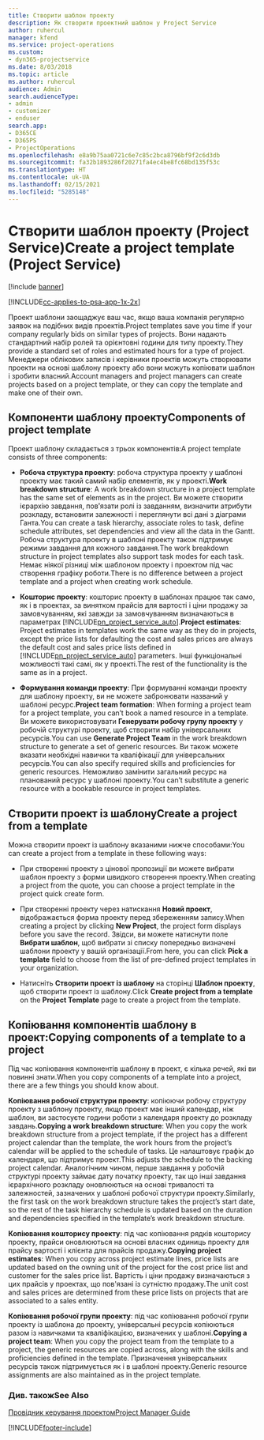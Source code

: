 ```yaml
---
title: Створити шаблон проекту
description: Як створити проектний шаблон у Project Service
author: ruhercul
manager: kfend
ms.service: project-operations
ms.custom:
- dyn365-projectservice
ms.date: 8/03/2018
ms.topic: article
ms.author: ruhercul
audience: Admin
search.audienceType:
- admin
- customizer
- enduser
search.app:
- D365CE
- D365PS
- ProjectOperations
ms.openlocfilehash: e8a9b75aa0721c6e7c85c2bca8796bf9f2c6d3db
ms.sourcegitcommit: fa32b1893286f20271fa4ec4be8fc68bd135f53c
ms.translationtype: HT
ms.contentlocale: uk-UA
ms.lasthandoff: 02/15/2021
ms.locfileid: "5285148"
---
```

# <a name="create-a-project-template-project-service"></a><span data-ttu-id="e4d33-103">Створити шаблон проекту (Project Service)</span><span class="sxs-lookup"><span data-stu-id="e4d33-103">Create a project template (Project Service)</span></span>

[!include [banner](../includes/psa-now-project-operations.md)]

[!INCLUDE[cc-applies-to-psa-app-1x-2x](../includes/cc-applies-to-psa-app-1x-2x.md)]

<span data-ttu-id="e4d33-104">Проект шаблони заощаджує ваш час, якщо ваша компанія регулярно заявок на подібних видів проектів.</span><span class="sxs-lookup"><span data-stu-id="e4d33-104">Project templates save you time if your company regularly bids on similar types of projects.</span></span> <span data-ttu-id="e4d33-105">Вони надають стандартний набір ролей та орієнтовні години для типу проекту.</span><span class="sxs-lookup"><span data-stu-id="e4d33-105">They provide a standard set of roles and estimated hours for a type of project.</span></span> <span data-ttu-id="e4d33-106">Менеджери облікових записів і керівники проектів можуть створювати проекти на основі шаблону проекту або вони можуть копіювати шаблон і зробити власний.</span><span class="sxs-lookup"><span data-stu-id="e4d33-106">Account managers and project managers can create projects based on a project template, or they can copy the template and make one of their own.</span></span>  
  
## <a name="components-of-project-template"></a><span data-ttu-id="e4d33-107">Компоненти шаблону проекту</span><span class="sxs-lookup"><span data-stu-id="e4d33-107">Components of project template</span></span>
 <span data-ttu-id="e4d33-108">Проект шаблону складається з трьох компонентів:</span><span class="sxs-lookup"><span data-stu-id="e4d33-108">A project template consists of three components:</span></span>  
  
- <span data-ttu-id="e4d33-109">**Робоча структура проекту**: робоча структура проекту у шаблоні проекту має такий самий набір елементів, як у проекті.</span><span class="sxs-lookup"><span data-stu-id="e4d33-109">**Work breakdown structure**: A work breakdown structure in a project template has the same set of elements as in the project.</span></span> <span data-ttu-id="e4d33-110">Ви можете створити ієрархію завдання, повֹ’язати ролі із завданням, визначити атрибути розкладу, встановити залежності і переглянути всі дані з діаграми Ганта.</span><span class="sxs-lookup"><span data-stu-id="e4d33-110">You can create a task hierarchy, associate roles to task, define schedule attributes, set dependencies and view all the data in the Gantt.</span></span> <span data-ttu-id="e4d33-111">Робоча структура проекту в шаблоні проекту також підтримує режими завдання для кожного завдання.</span><span class="sxs-lookup"><span data-stu-id="e4d33-111">The work breakdown structure in project templates also support task modes for each task.</span></span> <span data-ttu-id="e4d33-112">Немає ніякої різниці між шаблоном проекту і проектом під час створення графіку роботи.</span><span class="sxs-lookup"><span data-stu-id="e4d33-112">There is no difference between a project template and a project when creating work schedule.</span></span>  
  
- <span data-ttu-id="e4d33-113">**Кошторис проекту**: кошторис проекту в шаблонах працює так само, як і в проектах, за винятком прайсів для вартості і ціни продажу за замовчуванням, які завжди за замовчуванням визначаються в параметрах [!INCLUDE[pn_project_service_auto](../includes/pn-project-service-auto.md)].</span><span class="sxs-lookup"><span data-stu-id="e4d33-113">**Project estimates**: Project estimates in templates work the same way as they do in projects, except the price lists for defaulting the cost and sales prices are always the default cost and sales price lists defined in [!INCLUDE[pn_project_service_auto](../includes/pn-project-service-auto.md)] parameters.</span></span> <span data-ttu-id="e4d33-114">Інші функціональні можливості такі самі, як у проекті.</span><span class="sxs-lookup"><span data-stu-id="e4d33-114">The rest of the functionality is the same as in a project.</span></span>  
  
- <span data-ttu-id="e4d33-115">**Формування команди проекту**: При формуванні команди проекту для шаблону проекту, ви не можете забронювати названий у шаблоні ресурс.</span><span class="sxs-lookup"><span data-stu-id="e4d33-115">**Project team formation**: When forming a project team for a project template, you can’t book a named resource in a template.</span></span> <span data-ttu-id="e4d33-116">Ви можете використовувати **Генерувати робочу групу проекту** у робочій структурі проекту, щоб створити набір універсальних ресурсів.</span><span class="sxs-lookup"><span data-stu-id="e4d33-116">You can use **Generate Project Team** in the work breakdown structure to generate a set of generic resources.</span></span> <span data-ttu-id="e4d33-117">Ви також можете вказати необхідні навички та кваліфікації для універсальних ресурсів.</span><span class="sxs-lookup"><span data-stu-id="e4d33-117">You can also specify required skills and proficiencies for generic resources.</span></span> <span data-ttu-id="e4d33-118">Неможливо замінити загальний ресурс на планований ресурс у шаблоні проекту.</span><span class="sxs-lookup"><span data-stu-id="e4d33-118">You can’t substitute a generic resource with a bookable resource in project templates.</span></span>  
  
## <a name="create-a-project-from-a-template"></a><span data-ttu-id="e4d33-119">Створити проект із шаблону</span><span class="sxs-lookup"><span data-stu-id="e4d33-119">Create a project from a template</span></span>  
 <span data-ttu-id="e4d33-120">Можна створити проект із шаблону вказаними нижче способами:</span><span class="sxs-lookup"><span data-stu-id="e4d33-120">You can create a project from a template in these following ways:</span></span>  
  
-   <span data-ttu-id="e4d33-121">При створенні проекту з цінової пропозиції ви можете вибрати шаблон проекту з форми швидкого створення проекту.</span><span class="sxs-lookup"><span data-stu-id="e4d33-121">When creating a project from the quote, you can choose a project template in the project quick create form.</span></span>  
  
-   <span data-ttu-id="e4d33-122">При створенні проекту через натискання **Новий проект**, відображається форма проекту перед збереженням запису.</span><span class="sxs-lookup"><span data-stu-id="e4d33-122">When creating a project by clicking **New Project**, the project form displays before you save the record.</span></span> <span data-ttu-id="e4d33-123">Звідси, ви можете натиснути поле **Вибрати шаблон**, щоб вибрати зі списку попередньо визначені шаблони проекту у вашій організації.</span><span class="sxs-lookup"><span data-stu-id="e4d33-123">From here, you can click **Pick a template** field to choose from the list of pre-defined project templates in your organization.</span></span>  
  
-   <span data-ttu-id="e4d33-124">Натисніть **Створити проект із шаблону** на сторінці **Шаблон проекту**, щоб створити проект із шаблону.</span><span class="sxs-lookup"><span data-stu-id="e4d33-124">Click **Create project from a template** on the **Project Template** page to create a project from the template.</span></span>  
  
## <a name="copying-components-of-a-template-to-a-project"></a><span data-ttu-id="e4d33-125">Копіювання компонентів шаблону в проект:</span><span class="sxs-lookup"><span data-stu-id="e4d33-125">Copying components of a template to a project</span></span>  
 <span data-ttu-id="e4d33-126">Під час копіювання компонентів шаблону в проект, є кілька речей, які ви повинні знати.</span><span class="sxs-lookup"><span data-stu-id="e4d33-126">When you copy components of a template into a project, there are a few things you should know about.</span></span>  
  
 <span data-ttu-id="e4d33-127">**Копіювання робочої структури проекту**: копіюючи робочу структуру проекту з шаблону проекту, якщо проект має інший календар, ніж шаблон, ви застосуєте години роботи з календаря проекту до розкладу завдань.</span><span class="sxs-lookup"><span data-stu-id="e4d33-127">**Copying a work breakdown structure**: When you copy the work breakdown structure from a project template, if the project has a different project calendar than the template, the work hours from the project’s calendar will be applied to the schedule of tasks.</span></span> <span data-ttu-id="e4d33-128">Це налаштовує графік до календаря, що підтримує проект.</span><span class="sxs-lookup"><span data-stu-id="e4d33-128">This adjusts the schedule to the backing project calendar.</span></span> <span data-ttu-id="e4d33-129">Аналогічним чином, перше завдання у робочій структурі проекту займає дату початку проекту, так що інші завдання ієрархічного розкладу оновлюються на основі тривалості та залежностей, зазначених у шаблоні робочої структури проекту.</span><span class="sxs-lookup"><span data-stu-id="e4d33-129">Similarly, the first task on the work breakdown structure takes the project’s start date, so the rest of the task hierarchy schedule is updated based on the duration and dependencies specified in the template’s work breakdown structure.</span></span>  
  
 <span data-ttu-id="e4d33-130">**Копіювання кошторису проекту**: під час копіювання рядків кошторису проекту, прайси оновлюються на основі власних одиниць проекту для прайсу вартості і клієнта для прайсів продажу.</span><span class="sxs-lookup"><span data-stu-id="e4d33-130">**Copying project estimates**: When you copy across project estimate lines, price lists are updated based on the owning unit of the project for the cost price list and customer for the sales price list.</span></span> <span data-ttu-id="e4d33-131">Вартість і ціни продажу визначаються з цих прайсів у проектах, що пов'язані із сутністю продажу.</span><span class="sxs-lookup"><span data-stu-id="e4d33-131">The unit cost and sales prices are determined from these price lists on projects that are associated to a sales entity.</span></span>  
  
 <span data-ttu-id="e4d33-132">**Копіювання робочої групи проекту**: під час копіювання робочої групи проекту із шаблона до проекту, універсальні ресурсів копіюються разом із навичками та кваліфікацією, визначених у шаблоні.</span><span class="sxs-lookup"><span data-stu-id="e4d33-132">**Copying a project team**: When you copy the project team from the template to a project, the generic resources are copied across, along with the skills and proficiencies defined in the template.</span></span> <span data-ttu-id="e4d33-133">Призначення універсальних ресурсів також підтримується як і в шаблоні проекту.</span><span class="sxs-lookup"><span data-stu-id="e4d33-133">Generic resource assignments are also maintained as in the project template.</span></span>  
  
### <a name="see-also"></a><span data-ttu-id="e4d33-134">Див. також</span><span class="sxs-lookup"><span data-stu-id="e4d33-134">See Also</span></span>  
 [<span data-ttu-id="e4d33-135">Провідник керування проектом</span><span class="sxs-lookup"><span data-stu-id="e4d33-135">Project Manager Guide</span></span>](../psa/project-manager-guide.md)


[!INCLUDE[footer-include](../includes/footer-banner.md)]